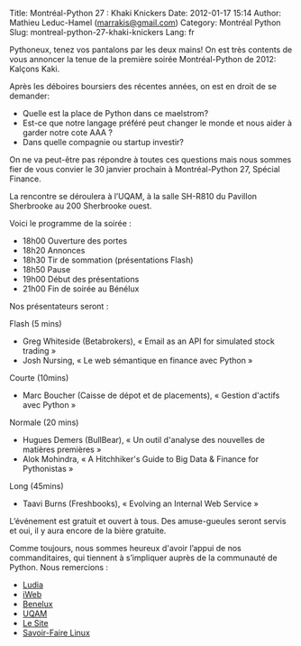 Title: Montréal-Python 27 : Khaki Knickers
Date: 2012-01-17 15:14
Author: Mathieu Leduc-Hamel (marrakis@gmail.com)
Category: Montréal Python
Slug: montreal-python-27-khaki-knickers
Lang: fr

Pythoneux, tenez vos pantalons par les deux mains! On est très contents
de vous annoncer la tenue de la première soirée Montréal-Python de 2012:
Kalçons Kaki.

Après les déboires boursiers des récentes années, on est en droit de se
demander:

-   Quelle est la place de Python dans ce maelstrom?
-   Est-ce que notre langage préféré peut changer le monde et nous aider
    à garder notre cote AAA ?
-   Dans quelle compagnie ou startup investir?

On ne va peut-être pas répondre à toutes ces questions mais nous sommes
fier de vous convier le 30 janvier prochain à Montréal-Python 27,
Spécial Finance.

La rencontre se déroulera à l’UQAM, à la salle SH-R810 du Pavillon
Sherbrooke au 200 Sherbrooke ouest.

Voici le programme de la soirée :

-   18h00 Ouverture des portes
-   18h20 Annonces
-   18h30 Tir de sommation (présentations Flash)
-   18h50 Pause
-   19h00 Début des présentations
-   21h00 Fin de soirée au Bénélux

</p>
Nos présentateurs seront :

Flash (5 mins)

-   Greg Whiteside (Betabrokers), « Email as an API for simulated stock
    trading »
-   Josh Nursing, « Le web sémantique en finance avec Python »

</p>
Courte (10mins)

-   Marc Boucher (Caisse de dépot et de placements), « Gestion d'actifs
    avec Python »

</p>
Normale (20 mins)

-   Hugues Demers (BullBear), « Un outil d'analyse des nouvelles de
    matières premières »
-   Alok Mohindra, « A Hitchhiker's Guide to Big Data & Finance for
    Pythonistas »

</p>
Long (45mins)

-   Taavi Burns (Freshbooks), « Evolving an Internal Web Service »

</p>
L’événement est gratuit et ouvert à tous. Des amuse-gueules seront
servis et oui, il y aura encore de la bière gratuite.

Comme toujours, nous sommes heureux d'avoir l’appui de nos
commanditaires, qui tiennent à s’impliquer auprès de la communauté de
Python. Nous remercions :

-   [Ludia][]
-   [iWeb][]
-   [Benelux][]
-   [UQAM][]
-   [Le Site][]
-   [Savoir-Faire Linux][]

  [Ludia]: http://ludia.com/
  [iWeb]: http://iweb.ca/
  [Benelux]: http://www.brasseriebenelux.com/
  [UQAM]: http://uqam.ca/
  [Le Site]: http://lesite.ca/
  [Savoir-Faire Linux]: http://savoirfairelinux.com/
